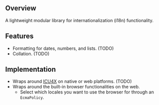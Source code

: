 ## Overview

A lightweight modular library for internationalization (i18n) functionality.

## Features
* Formatting for dates, numbers, and lists. (TODO)
* Collation. (TODO)

## Implementation
* Wraps around [ICU4X](https://github.com/unicode-org/icu4x) on native or web platforms. (TODO)
* Wraps around the built-in browser functionalities on the web.
    * Select which locales you want to use the browser for through an `EcmaPolicy`.
